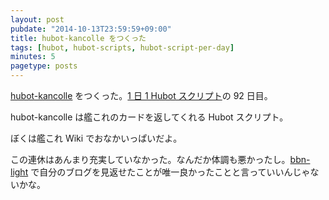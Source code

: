 ```yaml
---
layout: post
pubdate: "2014-10-13T23:59:59+09:00"
title: hubot-kancolle をつくった
tags: [hubot, hubot-scripts, hubot-script-per-day]
minutes: 5
pagetype: posts
---
```

[hubot-kancolle][gh:bouzuya/hubot-kancolle] をつくった。[1 日 1 Hubot スクリプト][hubot-script-per-day]の 92 日目。

hubot-kancolle は艦これのカードを返してくれる Hubot スクリプト。

ぼくは艦これ Wiki でおなかいっぱいだよ。

この連休はあんまり充実していなかった。なんだか体調も悪かったし。[bbn-light][gh:bouzuya/bbn-light] で自分のブログを見返せたことが唯一良かったことと言っていいんじゃないかな。

[gh:bouzuya/bbn-light]: https://github.com/bouzuya/bbn-light
[gh:bouzuya/hubot-kancolle]: https://github.com/bouzuya/hubot-kancolle
[hubot-script-per-day]: http://blog.bouzuya.net/posts?tags=hubot-script-per-day

